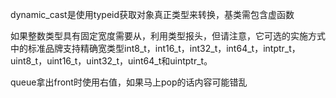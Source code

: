 dynamic_cast是使用typeid获取对象真正类型来转换，基类需包含虚函数



如果整数类型具有固定宽度需要从，利用类型<cstdint>报头，但请注意，它可选的实施方式中的标准品牌支持精确宽类型int8_t，int16_t，int32_t，int64_t，intptr_t，uint8_t，uint16_t，uint32_t，uint64_t和uintptr_t。



queue拿出front时使用右值，如果马上pop的话内容可能错乱